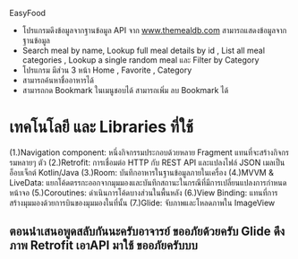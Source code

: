 EasyFood
- โปรแกรมดึงข้อมูลจากฐานข้อมูล API จาก  www.themealdb.com สามารถแสดงข้อมูลจากฐานข้อมูล 
- Search meal by name, Lookup full meal details by id , List all meal categories , Lookup a single random meal และ Filter by Category
- โปรแกรม มีส่วน 3 หน้า Home , Favorite , Category
- สามารถค้นหาชื่ออาหารได้
- สามารถกด Bookmark ในเมนูชอบได้ สามารถเพิ่ม ลบ Bookmark ได้


# เทคโนโลยี และ Libraries ที่ใช้
(1.)Navigation component: หนึ่งกิจกรรมประกอบด้วยหลาย Fragment แทนที่จะสร้างกิจกรรมหลายๆ ตัว
(2.)Retrofit: การเชื่อมต่อ HTTP กับ REST API และแปลงไฟล์ JSON เมลเป็นอ็อบเจ็กต์ Kotlin/Java
(3.)Room: บันทึกอาหารในฐานข้อมูลภายในเครื่อง
(4.)MVVM & LiveData: แยกโค้ดตรรกะออกจากมุมมองและบันทึกสถานะในกรณีที่มีการเปลี่ยนแปลงการกำหนดหน้าจอ
(5.)Coroutines: ดำเนินการโค้ดบางส่วนในพื้นหลัง
(6.)View Binding: แทนที่การสร้างมุมมองด้วยการบินของมุมมองในที่นั้น
(7.)Glide: จับภาพและโหลดภาพใน ImageView

## ตอนนำเสนอพูดสลับกันนะครับอาจารย์ ขออภัยด้วยครับ Glide ดึงภาพ Retrofit เอาAPI มาใช้ ขออภัยครับบบ
